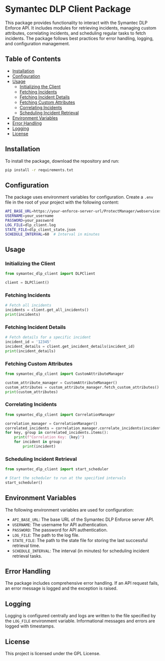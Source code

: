 # Symantec DLP Client Package

This package provides functionality to interact with the Symantec DLP Enforce API. It includes modules for retrieving incidents, managing custom attributes, correlating incidents, and scheduling regular tasks to fetch incidents. The package follows best practices for error handling, logging, and configuration management.

## Table of Contents

- [Installation](#installation)
- [Configuration](#configuration)
- [Usage](#usage)
  - [Initializing the Client](#initializing-the-client)
  - [Fetching Incidents](#fetching-incidents)
  - [Fetching Incident Details](#fetching-incident-details)
  - [Fetching Custom Attributes](#fetching-custom-attributes)
  - [Correlating Incidents](#correlating-incidents)
  - [Scheduling Incident Retrieval](#scheduling-incident-retrieval)
- [Environment Variables](#environment-variables)
- [Error Handling](#error-handling)
- [Logging](#logging)
- [License](#license)

## Installation

To install the package, download the repository and run:

```bash
pip install -r requirements.txt
```

## Configuration

The package uses environment variables for configuration. Create a `.env` file in the root of your project with the following content:

```bash
API_BASE_URL=https://your-enforce-server-url/ProtectManager/webservices/v2
USERNAME=your_username
PASSWORD=your_password
LOG_FILE=dlp_client.log
STATE_FILE=dlp_client_state.json
SCHEDULE_INTERVAL=60  # Interval in minutes
```

## Usage

### Initializing the Client

```python
from symantec_dlp_client import DLPClient

client = DLPClient()
```

### Fetching Incidents

```python
# Fetch all incidents
incidents = client.get_all_incidents()
print(incidents)
```

### Fetching Incident Details

```python
# Fetch details for a specific incident
incident_id = '12345'
incident_details = client.get_incident_details(incident_id)
print(incident_details)
```

### Fetching Custom Attributes

```python
from symantec_dlp_client import CustomAttributeManager

custom_attribute_manager = CustomAttributeManager()
custom_attributes = custom_attribute_manager.fetch_custom_attributes()
print(custom_attributes)
```

### Correlating Incidents

```python
from symantec_dlp_client import CorrelationManager

correlation_manager = CorrelationManager()
correlated_incidents = correlation_manager.correlate_incidents(incidents)
for key, group in correlated_incidents.items():
    print(f"Correlation Key: {key}")
    for incident in group:
        print(incident)
```

### Scheduling Incident Retrieval

```python
from symantec_dlp_client import start_scheduler

# Start the scheduler to run at the specified intervals
start_scheduler()
```

## Environment Variables

The following environment variables are used for configuration:

- `API_BASE_URL`: The base URL of the Symantec DLP Enforce server API.
- `USERNAME`: The username for API authentication.
- `PASSWORD`: The password for API authentication.
- `LOG_FILE`: The path to the log file.
- `STATE_FILE`: The path to the state file for storing the last successful retrieval time.
- `SCHEDULE_INTERVAL`: The interval (in minutes) for scheduling incident retrieval tasks.

## Error Handling

The package includes comprehensive error handling. If an API request fails, an error message is logged and the exception is raised.

## Logging

Logging is configured centrally and logs are written to the file specified by the `LOG_FILE` environment variable. Informational messages and errors are logged with timestamps.

## License

This project is licensed under the GPL License.